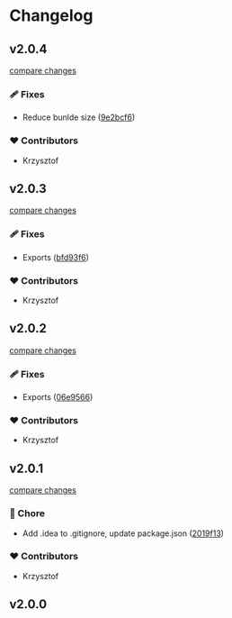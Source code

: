 # Changelog

## v2.0.4

[compare changes](https://github.com/malezjaa/prime-console/compare/v2.0.3...v2.0.4)

### 🩹 Fixes

- Reduce bunlde size ([9e2bcf6](https://github.com/malezjaa/prime-console/commit/9e2bcf6))

### ❤️ Contributors

- Krzysztof

## v2.0.3

[compare changes](https://github.com/malezjaa/prime-console/compare/v2.0.2...v2.0.3)

### 🩹 Fixes

- Exports ([bfd93f6](https://github.com/malezjaa/prime-console/commit/bfd93f6))

### ❤️ Contributors

- Krzysztof

## v2.0.2

[compare changes](https://github.com/malezjaa/prime-console/compare/v2.0.1...v2.0.2)

### 🩹 Fixes

- Exports ([06e9566](https://github.com/malezjaa/prime-console/commit/06e9566))

### ❤️ Contributors

- Krzysztof

## v2.0.1

[compare changes](https://github.com/malezjaa/prime-console/compare/v2.0.0...v2.0.1)

### 🏡 Chore

- Add .idea to .gitignore, update package.json ([2019f13](https://github.com/malezjaa/prime-console/commit/2019f13))

### ❤️ Contributors

- Krzysztof

## v2.0.0
